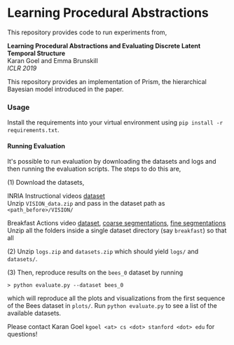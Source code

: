 # Learning Procedural Abstractions

This repository provides code to run experiments from,
 
**Learning Procedural Abstractions and Evaluating Discrete Latent Temporal Structure**  
Karan Goel and Emma Brunskill  
_ICLR 2019_

This repository provides an implementation of Prism, the hierarchical Bayesian model introduced in the paper.
 

### Usage

Install the requirements into your virtual environment using ``pip install -r requirements.txt``.

#### Running Evaluation

It's possible to run evaluation by downloading the datasets and logs and then running the evaluation scripts. The steps
to do this are,

(1) Download the datasets, 

INRIA Instructional videos [dataset](https://www.di.ens.fr/willow/research/instructionvideos/release/VISION_data.zip)  
Unzip ``VISION_data.zip`` and pass in the dataset path as ``<path_before>/VISION/``
   
Breakfast Actions video [dataset](https://uni-bonn.sciebo.de/index.php/s/lqj3GNVQWXaX1WC), 
[coarse segmentations](https://uni-bonn.sciebo.de/index.php/s/NsYSceejoCmrlTL), 
[fine segmentations](https://uni-bonn.sciebo.de/index.php/s/I5hJN7ka53PqlC0)  
Unzip all the folders inside a single dataset directory (say `breakfast`) so that all  



(2) Unzip ``logs.zip`` and ``datasets.zip`` which should yield ``logs/`` and `datasets/`. 

(3) Then, reproduce results on the `bees_0` dataset by running   

``> python evaluate.py --dataset bees_0``
  
which will reproduce all the plots and visualizations from the first sequence of the Bees dataset in ``plots/``. 
Run ``python evaluate.py`` to see a list of the available datasets.


Please contact Karan Goel ``kgoel <at> cs <dot> stanford <dot> edu`` for questions!
